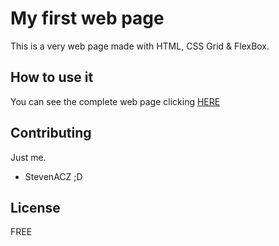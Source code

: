 # My first web page
This is a very web page made with HTML, CSS Grid & FlexBox.

## How to use it
You can see the complete web page clicking 
[HERE](https://stevenacz.github.io/Movi.es/)

## Contributing
Just me.
- StevenACZ ;D

## License
FREE
